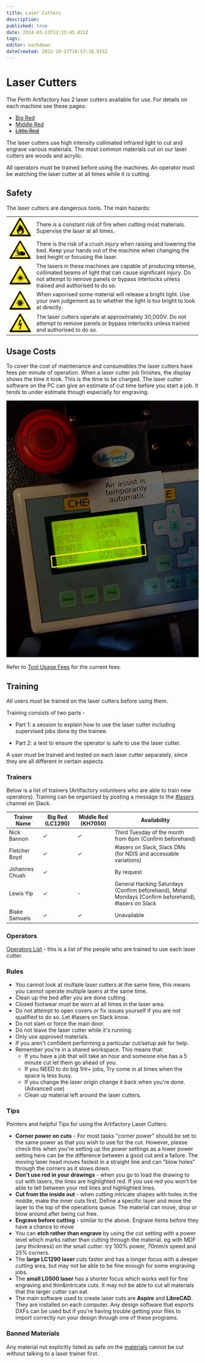```yaml
---
title: Laser Cutters
description: 
published: true
date: 2024-03-23T12:15:45.011Z
tags: 
editor: markdown
dateCreated: 2022-10-17T16:57:18.915Z
---
```


# Laser Cutters

The Perth Artifactory has 2 laser cutters available for use. For details on each machine see these pages:

* [Big Red](/tools/lasers/bigred)
* [Middle Red](/tools/lasers/middlered)
* ~~[Little Red](/tools/lasers/littlered)~~

The laser cutters use high intensity collimated infrared light to cut and engrave various materials. The most common materials cut on our laser cutters are woods and acrylic.

All operators must be trained before using the machines. An operator must be watching the laser cutter at all times while it is cutting.

## Safety

The laser cutters are dangerous tools. The main hazards:

|                                                                 |      |
| --------------------------------------------------------------- | ---- |
| ![ionising_radiation.svg](/resources/hazards/fire.png)          | There is a constant risk of fire when cutting most materials. Supervise the laser at all times. |
| ![ionising_radiation.svg](/resources/hazards/crush.svg)         | There is the risk of a crush injury when raising and lowering the bed. Keep your hands out of the machine when changing the bed height or focusing the laser. |
| ![ionising_radiation.svg](/resources/hazards/laser.png)         | The lasers in these machines are capable of producing intense, collimated beams of light that can cause significant injury. Do not attempt to remove panels or bypass interlocks unless trained and authorised to do so. |
| ![ionising_radiation.svg](/resources/hazards/visible_light.svg) | When vaporised some material will release a bright light. Use your own judgement as to whether the light is too bright to look at directly. |
| ![ionising_radiation.svg](/resources/hazards/high_voltage.svg)  | The laser cutters operate at approximately 30,000V. Do not attempt to remove panels or bypass interlocks unless trained and authorised to do so. |

## Usage Costs

To cover the cost of maintenance and consumables the laser cutters have fees per minute of operation. When a laser cutter job finishes, the display shows the time it took. This is the time to be charged. The laser cutter software on the PC can give an estimate of cut time before you start a job. It tends to under estimate though especially for engraving.

![big_red_laser_time_readout.jpg](/tools/lasers/big_red_laser_time_readout.jpg)

Refer to [Tool Usage Fees](/docs/policies/fees) for the current fees.

## Training

All users must be trained on the laser cutters before using them.

Training consists of two parts -

* Part 1: a session to explain how to use the laser cutter including supervised jobs done by the trainee.

* Part 2: a test to ensure the operator is safe to use the laser cutter.

A user must be trained and tested on each laser cutter separately, since they are all different in certain aspects.

### Trainers

Below is a list of trainers (Artifactory volunteers who are able to train new operators). Training can be organised by posting a message to the [\#lasers](https://perthartifactory.slack.com/archives/CB9S94S2E) channel on Slack.

| Trainer Name   | Big Red (LC1290) | Middle Red (KH7050) | Availability                                            |
| -------------- | ---------------- | ------------------- | ------------------------------------------------------- |
| Nick Bannon    | ✓                | ✓                   | Third Tuesday of the month from 6pm (Confirm beforehand) |
| Fletcher Boyd  | ✓                | ✓                   | #lasers on Slack, Slack DMs (for NDIS and accessable variations)  |
| Johannes Chuah | ✓                |                     | By request  |
| Lewis Yip      | ✓                | -                   | General Hacking Saturdays (Confirm beforehand), Metal Mondays (Confirm beforehand), #lasers on Slack |
| Blake Samuels  | ✓                | ✓          | Unavailable |

### Operators

[Operators List](/docs/reports/Laser_operators) - this is a list of the people who are trained to use each laser cutter.

### Rules

* You cannot look at multiple laser cutters at the same time, this means you cannot operate multiple lasers at the same time.
* Clean up the bed after you are done cutting.
* Closed footwear must be worn at all times in the laser area.
* Do not attempt to open covers or fix issues yourself if you are not qualified to do so. Let #lasers on Slack know.
* Do not slam or force the main door.
* Do not leave the laser cutter while it's running.
* Only use approved materials.
* If you aren't confident performing a particular cut/setup ask for help.
* Remember you're in a shared workspace. This means that:
  * If you have a job that will take an hour and someone else has a 5 minute cut let them go ahead of you.
  * If you NEED to do big 1Hr+ jobs, Try come in at times when the space is less busy.
  * If you change the laser origin change it back when you're done. (Advanced use)
  * Clean up material left around the laser cutters.

### Tips

Pointers and helpful Tips for using the Artifactory Laser Cutters:

* **Corner power on cuts** - For most tasks "corner power" should be set to the same power as that you wish to use for the cut. However, please check this when you're setting up the power settings as a lower power setting here can be the difference between a good cut and a failure. The moving laser head moves fastest in a straight line and can "blow holes" through the corners as it slows down.
* **Don't use red in your drawings** - when you go to load the drawing to cut with lasers, the lines are highlighted red. If you use red you won't be able to tell between your red lines and highlighted lines.
* **Cut from the inside out** - when cutting intricate shapes with holes in the middle, make the inner cuts first. Define a specific layer and move the layer to the top of the operations queue. The material can move, drop or blow around after being cut free.
* **Engrave before cutting** - similar to the above. Engrave items before they have a chance to move
* You can **etch rather than engrave** by using the cut setting with a power level which marks rather than cutting through the material. eg with MDF (any thickness) on the small cutter: try 100% power, 70mm/s speed and 25% corners.
* The **large LC1290 laser** cuts faster and has a longer focus with a deeper cutting area, but may not be able to be fine enough for some engraving jobs.
* The **small LG500 laser** has a shorter focus which works well for fine engraving and thin&intricate cuts. It may not be able to cut all materials that the larger cutter can eat.
* The main software used to create laser cuts are **Aspire** and **LibreCAD**. They are installed on each computer. Any design software that exports DXFs can be used but if you're having trouble getting your files to import correctly run your design through one of these programs.

### Banned Materials

Any material not explicitly listed as safe on the [materials](/tools/lasers/materials) cannot be cut without talking to a laser trainer first.
